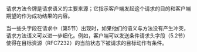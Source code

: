 请求方法令牌是请求语义的主要来源；它指示客户端发起这个请求的目的和客户端期望的作为成功结果的内容。

当一些头字段在请求中（第5节）出现时，如果他们的语义与方法没有产生冲突，请求方法语义可以进一步细化。例如，客户端可以发送条件请求头字段（5.2节）使得在目标资源（RFC7232）的当前状态下被请求的目标动作有条件。

